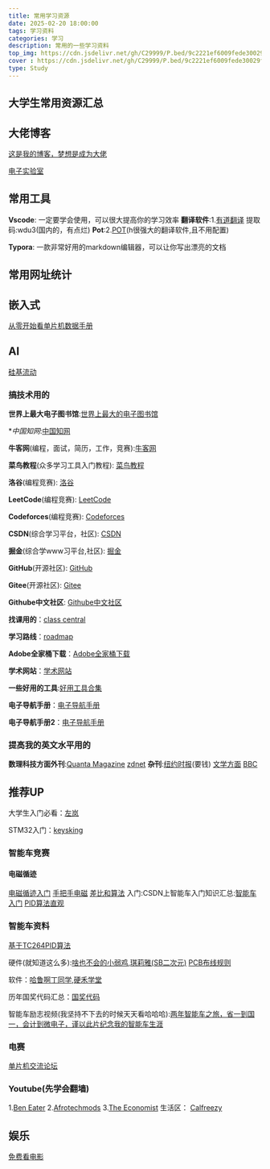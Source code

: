 ```yaml
---
title: 常用学习资源
date: 2025-02-20 18:00:00
tags: 学习资料
categories: 学习
description: 常用的一些学习资料
top_img: https://cdn.jsdelivr.net/gh/C29999/P.bed/9c2221ef6009fede30029f2fd081c47e.png
cover : https://cdn.jsdelivr.net/gh/C29999/P.bed/9c2221ef6009fede30029f2fd081c47e.png
type: Study
---
```

## 大学生常用资源汇总

## 大佬博客

[这是我的博客，梦想是成为大佬](https://czxblog.netlify.app/)

[电子实验室](http://uinio.com/)

## 常用工具

**Vscode**: 一定要学会使用，可以很大提高你的学习效率
**翻译软件**:1.[有道翻译](https://pan.baidu.com/s/1QLRnVVSVAR3vU2c2bmuy1Q) 提取码:wdu3(国内的，有点烂)
**Pot**:2.[POT](https://pot-app.com/)(h很强大的翻译软件,且不用配置)

**Typora**: 一款非常好用的markdown编辑器，可以让你写出漂亮的文档

## 常用网址统计

## 嵌入式

[从零开始看单片机数据手册](https://zhuanlan.zhihu.com/p/403277765#:~:text=%E4%BB%8E%E9%9B%B6%E5%BC%80%E5%A7%8B%E5%AD%A6%E5%8D%95%E7%89%87%E6%9C%BA4%E4%B9%8B%E5%A6%82%E4%BD%95%E7%9C%8B%E6%87%82%E6%95%B0%E6%8D%AE%E6%89%8B%E5%86%8C%201%201.%E6%9F%A5%E7%9C%8B%E5%BC%80%E5%A4%B4%E9%83%A8%E5%88%86%E7%9A%84%E8%8A%AF%E7%89%87%E7%89%B9%E6%80%A7%20%E5%85%B6%E5%A4%A7%E6%A6%82%E5%8C%85%E6%8B%AC%E5%A6%82%E4%B8%8B%E4%BF%A1%E6%81%AF%201.%E8%8A%AF%E7%89%87%E6%9E%B6%E6%9E%84%202.%E6%94%AF%E6%8C%81%E5%A4%96%E8%AE%BE%E7%9A%84%E7%A7%8D%E7%B1%BB%E5%92%8C%E7%89%B9%E6%80%A7%203.%E6%94%AF%E6%8C%81%E6%9C%80%E5%A4%A7%E6%97%B6%E9%92%9F%E9%A2%91%E7%8E%87%204.%E6%9C%89%E4%BA%9B%E6%89%8B%E5%86%8C%E4%BC%9A%E5%B0%86%E5%BE%85%E6%9C%BA%E5%8A%9F%E8%80%97%EF%BC%88%E4%B8%80%E8%88%AC%E8%AF%B4%E7%9A%84%E6%98%AF%E5%BE%85%E6%9C%BA%E7%94%B5%E6%B5%81%EF%BC%89%E5%92%8C%E6%AD%A3%E5%B8%B8%E5%8A%9F%E8%80%97%E5%86%99%E5%9C%A8%E8%BF%99%EF%BC%8C,%3C%E8%8A%AF%E7%89%87%E5%AF%84%E5%AD%98%E5%99%A8%E7%9B%B8%E5%85%B3%E7%9A%84%E5%A4%B4%E6%96%87%E4%BB%B6%EF%BC%8C%E7%94%B1%E8%AF%A5%E8%8A%AF%E7%89%87%E7%9A%84%E8%BD%AF%E4%BB%B6%E5%8C%85%E6%8F%90%E4%BE%9B%EF%BC%8C%20%E4%B9%9F%E5%8F%AF%E4%BB%A5%E8%87%AA%E5%B7%B1%E6%A0%B9%E6%8D%AE%E6%89%8B%E5%86%8C%E7%9A%84%E5%AF%84%E5%AD%98%E5%99%A8%E6%98%A0%E5%B0%84%E5%9C%B0%E5%9D%80%E8%87%AA%E5%B7%B1%E5%AE%9A%E4%B9%89%3E%20unsigned%20char%20myFlag%3D0%3B%20void%20IntFunction%28%29%7B%20)

## AI

[硅基流动](https://cloud.siliconflow.cn/playground/chat/17885302738)

### 搞技术用的

**世界上最大电子图书馆**:[世界上最大的电子图书馆](https://zh.z-lib.gs/)

**中国知网*:[中国知网](https://www.cnki.net/)

**牛客网**(编程，面试，简历，工作，竞赛):[牛客网](https://www.nowcoder.com/)

**菜鸟教程**(众多学习工具入门教程): [菜鸟教程](https://www.runoob.com/)

**洛谷**(编程竞赛): [洛谷](https://www.luogu.com.cn/)

**LeetCode**(编程竞赛): [LeetCode](https://leetcode.cn/)

**Codeforces**(编程竞赛): [Codeforces](https://codeforces.com/)

**CSDN**(综合学习平台，社区): [CSDN](https://www.csdn.net/)

**掘金**(综合学www习平台,社区): [掘金](https://juejin.cn/)

**GitHub**(开源社区): [GitHub](https://github.com/)

**Gitee**(开源社区): [Gitee](https://gitee.com/)

**Githube中文社区**: [Githube中文社区](https://www.github-zh.com/)

**找课用的**：[class central](https://www.classcentral.com/)

**学习路线**：[roadmap](https://roadmap.sh/)

**Adobe全家桶下载**：[Adobe全家桶下载](https://www.yuque.com/gaosuxiazai/oacb9y)

**学术网站**：[学术网站](https://www.xiaolvji.com/u/ljyandlwl)

**一些好用的工具**:[好用工具合集](https://getiot.tech/tools/subtitling-software/)

**电子导航手册**：[电子导航手册](https://www.dianzinav.com/)

**电子导航手册2**：[电子导航手册](https://nav.starkmcu.cn/)

### 提高我的英文水平用的

**数理科技方面外刊**:[Quanta Magazine](https://www.technologyreview.com/)
                [zdnet](https://www.zdnet.com/)
**杂刊**:[纽约时报](https://www.nytimes.com/)(要钱)
[文学方面](https://www.gutenberg.org/)
[BBC](https://www.bbc.com/news)

## 推荐UP

大学生入门必看：[左岚](https://space.bilibili.com/27619688?spm_id_from=333.337.0.0)

STM32入门：[keysking](https://space.bilibili.com/6100925)

### 智能车竞赛

#### 电磁循迹

[电磁循迹入门](https://blog.csdn.net/weixin_52554174/article/details/128151955)
[手把手电磁](https://blog.csdn.net/qq_41954556/article/details/123611226)
[差比和算法](https://blog.csdn.net/zhuoqingjoking97298/article/details/108993827)
入门:CSDN上智能车入门知识汇总:[智能车入门](https://blog.csdn.net/weixin_52554174/category_12066900.html)
[PID算法直观](http://mcu_pid.yungu.pro/)

### 智能车资料

[基于TC264PID算法](https://mp.weixin.qq.com/s/zJiQGuqU5JXgHxL_FXBWrQ)

硬件(就知道这么多):[啥也不会的小弱鸡](https://space.bilibili.com/321396420/?spm_id_from=333.999.0.0),[琪莉雅(SB二次元)](https://space.bilibili.com/8374050/video?tid=0&special_type=&pn=1&keyword=&order=click)
[PCB布线规则](https://www.bilibili.com/video/BV1J14y1X7rm/?spm_id_from=333.337.search-card.all.click&vd_source=c5401a748b9181518ac8973e4357cb19)

软件：[哈鲁啊丁同学](https://space.bilibili.com/698032969),[硬禾学堂](https://www.bilibili.com/video/BV11g4y1q7Tp?spm_id_from=333.788.player.switch&vd_source=c5401a748b9181518ac8973e4357cb19&p=6)

历年国奖代码汇总：[国奖代码](https://ittuann.github.io/Awesome-IntelligentCarRace/)

智能车励志视频(我坚持不下去的时候天天看哈哈哈):[两年智能车之旅，省一到国一，会计到微电子，谨以此片纪念我的智能车生涯](https://www.bilibili.com/video/BV1kvDDYUEk5/?spm_id_from=333.999.0.0&vd_source=c5401a748b9181518ac8973e4357cb19)

### 电赛

[单片机交流论坛](https://www.stcaimcu.com/forum.php)

### Youtube(先学会翻墙)

1.[Ben Eater](https://www.youtube.com/c/BenEater)
2.[Afrotechmods](https://www.youtube.com/c/Afrotechmods)
3.[The Economist](https://subscribenow.economist.com/)
生活区：
[Calfreezy](https://www.youtube.com/watch?v=hiAjNTyg6z8)

## 娱乐

[免费看电影](https://www.gying.net/user/login)
